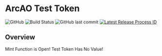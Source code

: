 # ArcAO Test Token

![GitHub](https://img.shields.io/github/license/ArcAOGaming/ARCAO_TEST_TOKEN)
![Build Status](https://img.shields.io/github/actions/workflow/status/ArcAOGaming/ARCAO_TEST_TOKEN/deploy.yml)
![GitHub last commit](https://img.shields.io/github/last-commit/ArcAOGaming/ARCAO_TEST_TOKEN)
[![Latest Release Process ID](https://img.shields.io/badge/dynamic/json?color=blue&label=Latest%20Process%20ID&query=$.body&url=https://api.github.com/repos/ArcAOGaming/ARCAO_TEST_TOKEN/releases/latest)](../../releases/latest)
## Overview

Mint Function is Open!
Test Token Has No Value!

